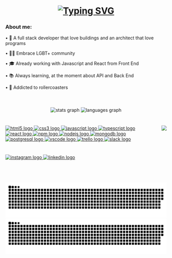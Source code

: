 <h1 align="center">
  <a href="https://git.io/typing-svg"><img src="https://readme-typing-svg.herokuapp.com?font=Roboto&size=24&pause=1000&color=BD24F7&center=true&vCenter=true&width=435&lines=Hello+World!+%F0%9F%8C%8E;Welcome+to+my+page%2C+I%E2%80%99m+Guilherme" alt="Typing SVG" /></a>
</h1>

<div align="left">
  <h3>About me:</h3>
  <p>• 🏢 A full stack developer that love buildings and an architect that love programs </p>
  <p>• 🏳️‍🌈 Embrace LGBT+ community </p>
  <p>• 🎓 Already working with Javascript and React from Front End </p>
  <p>• 📚 Always learning, at the moment about API and Back End </p>
  <p>• 🎢️‍ Addicted to rollercoasters </p>
</div>

</br>

###

<div align="center">
  <img src="https://github-readme-stats.vercel.app/api?hide_title=false&hide_rank=false&show_icons=true&include_all_commits=true&count_private=true&disable_animations=false&theme=dracula&locale=en&hide_border=false&username=g-rmc" height="150" alt="stats graph"  />
  <img src="https://github-readme-stats.vercel.app/api/top-langs?locale=en&hide_title=false&layout=compact&card_width=320&langs_count=5&theme=dracula&hide_border=false&username=g-rmc" height="150" alt="languages graph"  />
</div>

</br>

###

<img align="right" height="130" src="https://c.tenor.com/HnX8u6-Nw6gAAAAM/rollercoaster-roller.gif"  />


###

<div align="left">
  <a href="https://developer.mozilla.org/pt-BR/docs/Web/HTML" target="_blank" rel="noreferrer">
    <img src="https://cdn.jsdelivr.net/gh/devicons/devicon/icons/html5/html5-original.svg" height="30" width="42" alt="html5 logo"  />
  </a>
  <a href="https://developer.mozilla.org/pt-BR/docs/Web/CSS" target="_blank" rel="noreferrer">
    <img src="https://cdn.jsdelivr.net/gh/devicons/devicon/icons/css3/css3-original.svg" height="30" width="42" alt="css3 logo"  />
  </a>
  <a href="https://developer.mozilla.org/pt-BR/docs/Web/JavaScript" target="_blank" rel="noreferrer">
    <img src="https://cdn.jsdelivr.net/gh/devicons/devicon/icons/javascript/javascript-original.svg" height="30" width="42" alt="javascript logo"  />
  </a>
   </a>
  <a href="https://www.typescriptlang.org/" target="_blank" rel="noreferrer">
    <img src="https://cdn.jsdelivr.net/gh/devicons/devicon/icons/typescript/typescript-original.svg" height="30" width="42" alt="typescript logo"  />
  </a>
  <a href="https://reactjs.org/" target="_blank" rel="noreferrer">
    <img src="https://cdn.jsdelivr.net/gh/devicons/devicon/icons/react/react-original.svg" height="30" width="42" alt="react logo"  />
  </a>
  <a href="https://www.npmjs.com/" target="_blank" rel="noreferrer">
    <img src="https://cdn.jsdelivr.net/gh/devicons/devicon/icons/npm/npm-original-wordmark.svg" height="30" width="42" alt="npm logo"  />
  </a>
  <a href="https://nodejs.org/en/" target="_blank" rel="noreferrer">
    <img src="https://cdn.jsdelivr.net/gh/devicons/devicon/icons/nodejs/nodejs-original.svg" height="30" width="42" alt="nodejs logo"  />
  </a>
  <a href="https://www.mongodb.com/" target="_blank" rel="noreferrer">
    <img src="https://cdn.jsdelivr.net/gh/devicons/devicon/icons/mongodb/mongodb-original.svg" height="30" width="42" alt="mongodb logo"  />
  </a>
  <a href="https://www.postgresql.org/" target="_blank" rel="noreferrer">
    <img src="https://cdn.jsdelivr.net/gh/devicons/devicon/icons/postgresql/postgresql-original.svg" height="30" width="42" alt="postgresql logo"  />
  </a>
  <a href="https://code.visualstudio.com/" target="_blank" rel="noreferrer">
    <img src="https://cdn.jsdelivr.net/gh/devicons/devicon/icons/vscode/vscode-original.svg" height="30" width="42" alt="vscode logo"  />
  </a>
  <a href="https://trello.com/" target="_blank" rel="noreferrer">
    <img src="https://cdn.jsdelivr.net/gh/devicons/devicon/icons/trello/trello-plain.svg" height="30" width="42" alt="trello logo"  />
  </a>
  <a href="https://slack.com/intl/pt-br/" target="_blank" rel="noreferrer">
    <img src="https://cdn.jsdelivr.net/gh/devicons/devicon/icons/slack/slack-original.svg" height="30" width="42" alt="slack logo"  />
  </a>
</div>

</br>

###

<div align="left">
  <a href="https://www.instagram.com/g_rmc/" target="_blank">
    <img src="https://img.shields.io/static/v1?message=Instagram&logo=instagram&label=&color=E4405F&logoColor=white&labelColor=&style=for-the-badge" height="35" alt="instagram logo"  />
  </a>
  <a href="https://www.linkedin.com/in/guilherme-reis-muri-cunha-b5045230/" target="_blank">
    <img src="https://img.shields.io/static/v1?message=LinkedIn&logo=linkedin&label=&color=0077B5&logoColor=white&labelColor=&style=for-the-badge" height="35" alt="linkedin logo"  />
  </a>
</div>

</br>

###

<br clear="both">

![github contribution grid snake animation](https://raw.githubusercontent.com/g-rmc/g-rmc/output/snake-dark.svg#gh-dark-mode-only)
![github contribution grid snake animation](https://raw.githubusercontent.com/g-rmc/g-rmc/output/snake.svg#gh-light-mode-only)

###
